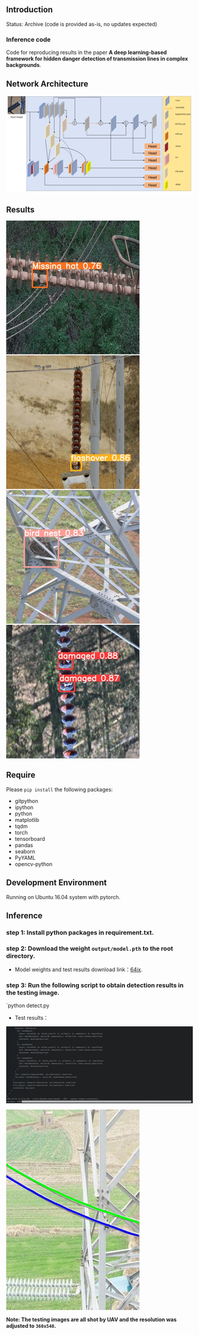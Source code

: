 ## Introduction
Status: Archive (code is provided as-is, no updates expected)
### Inference code
Code for reproducing results in the paper __A deep learning-based framework for hidden danger detection of transmission lines in complex backgrounds__.

## Network Architecture
![pipeline](https://github.com/DearPerpetual/HDDet/blob/main/image.png)

## Results
<p>
<img src="https://github.com/DearPerpetual/HDDet/blob/main/runs/detect/exp/1056.jpg", width="360">
<img src="https://github.com/DearPerpetual/HDDet/blob/main/runs/detect/exp/162.jpg", width="360">
<img src="https://github.com/DearPerpetual/HDDet/blob/main/runs/detect/exp/58.jpg", width="360">
<img src="https://github.com/DearPerpetual/HDDet/blob/main/runs/detect/exp/84.jpg", width="360">
</p>


## Require
Please `pip install` the following packages:
- gitpython
- ipython
- python
- matplotlib
- tqdm
- torch
- tensorboard
- pandas
- seaborn
- PyYAML
- opencv-python

## Development Environment

Running on Ubuntu 16.04 system with pytorch.

## Inference
### step 1: Install python packages in requirement.txt.

### step 2: Download the weight `output/model.pth` to the root directory.

- Model weights and test results download link：[64ix](https://pan.baidu.com/s/1rFHj47XtQNIj9PRh3_YpVg).

### step 3: Run the following script to obtain detection results in the testing image.
  `python detect.py
  
- Test results：

![test](https://github.com/DearPerpetual/MFPLNet/blob/main/Val.png)

![000033](https://github.com/DearPerpetual/MFPLNet/blob/main/work_dirs/out/swin_t_tusimple/20240925_121139_lr_1e-03_b_8/visualization/clips_0530_00000_445.jpg)

__Note: The testing images are all shot by UAV and the resolution was adjusted to `360x540`.__
